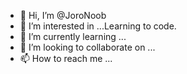 - 👋 Hi, I’m @JoroNoob
- 👀 I’m interested in ...Learning to code.
- 🌱 I’m currently learning ...
- 💞️ I’m looking to collaborate on ...
- 📫 How to reach me ...

<!---
JoroNoob/JoroNoob is a ✨ special ✨ repository because its `README.md` (this file) appears on your GitHub profile.
You can click the Preview link to take a look at your changes.
--->
